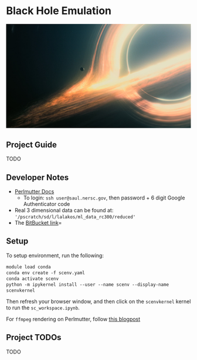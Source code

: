# Black Hole Emulation

![](./assets/bh.jpg)

## Project Guide

TODO

## Developer Notes

- [Perlmutter Docs](https://docs.nersc.gov/getting-started/)
    - To login: `ssh user@saul.nersc.gov`, then password + 6 digit Google Authenticator code
- Real 3 dimensional data can be found at: `'/pscratch/sd/l/lalakos/ml_data_rc300/reduced'`
- The [BitBucket link](https://bitbucket.org/atchekho/harm2d/src/master/)=

## Setup

To setup environment, run the following:
```
module load conda
conda env create -f scenv.yaml
conda activate scenv
python -m ipykernel install --user --name scenv --display-name scenvkernel
```

Then refresh your browser window, and then click on the `scenvkernel` kernel to run the `sc_workspace.ipynb`.

For `ffmpeg` rendering on Perlmutter, follow [this blogpost](https://xiaocanli.github.io/blog/2023/ffmpeg-perlmutter/https://xiaocanli.github.io/blog/2023/ffmpeg-perlmutter/)

## Project TODOs

TODO
